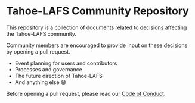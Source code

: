 # Tahoe-LAFS Community Repository

This repository is a collection of documents related to decisions affecting the Tahoe-LAFS community. 

Community members are encouraged to provide input on these decisions by opening a pull request.

+ Event planning for users and contributors
+ Processes and governance
+ The future direction of Tahoe-LAFS
+ And anything else :smile:

Before opening a pull request, please read our [Code of Conduct](https://github.com/tahoe-lafs/tahoe-lafs/blob/master/docs/CODE_OF_CONDUCT.md "Contributor Code of Conduct").



